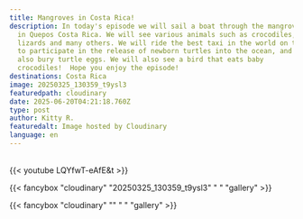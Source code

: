 ```yaml
---
title: Mangroves in Costa Rica!
description: In today's episode we will sail a boat through the mangrove forests
  in Quepos Costa Rica. We will see various animals such as crocodiles, monkeys,
  lizards and many others. We will ride the best taxi in the world on the beach
  to participate in the release of newborn turtles into the ocean, and we will
  also bury turtle eggs. We will also see a bird that eats baby
  crocodiles!  Hope you enjoy the episode!
destinations: Costa Rica
image: 20250325_130359_t9ysl3
featuredpath: cloudinary
date: 2025-06-20T04:21:18.760Z
type: post
author: Kitty R.
featuredalt: Image hosted by Cloudinary
language: en
---
```

<br>{{< youtube LQYfwT-eAfE&t >}}</br>

{{< fancybox "cloudinary" "20250325_130359_t9ysl3" " " "gallery" >}}

{{< fancybox "cloudinary" "" " " "gallery" >}}